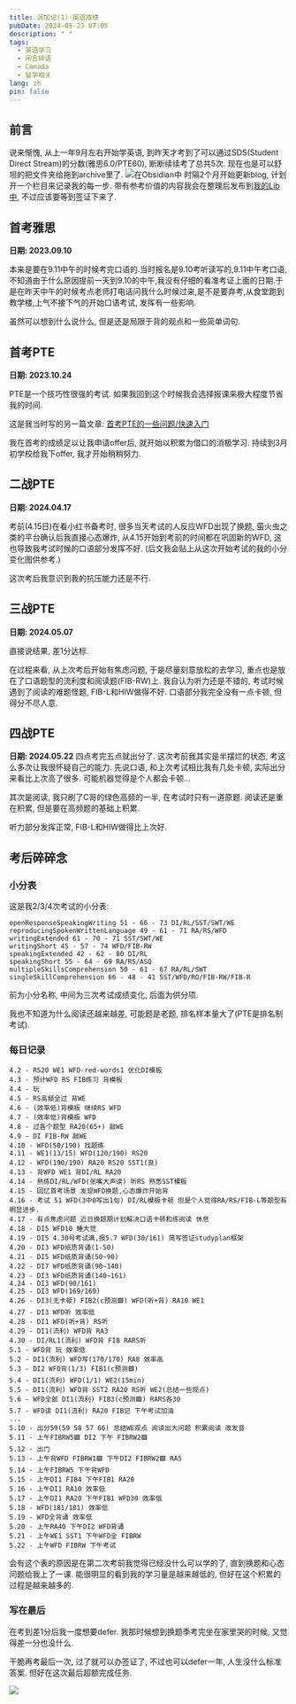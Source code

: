 ```yaml
---
title: 润加记(1)-英语成绩
pubDate: 2024-05-23 07:05
description: " "
tags:
  - 英语学习
  - 闲言碎语
  - Canada
  - 留学相关
lang: zh
pin: false
---
```

## 前言
说来惭愧, 从上一年9月左右开始学英语, 到昨天才考到了可以通过SDS(Student Direct Stream)的分数(雅思6.0/PTE60), 断断续续考了总共5次. 现在也是可以舒坦的把文件夹给拖到archive里了.
![在Obsidian中](https://r2.asyncx.top/images/202405230740688.webp)
时隔2个月开始更新blog, 计划开一个栏目来记录我的每一步. 带有参考价值的内容我会在整理后发布到[我的Lib中](https://lib.asyncx.top/), 不过应该要等到签证下来了.
## 首考雅思
**日期: 2023.09.10**

本来是要在9.11中午的时候考完口语的.当时报名是9.10考听读写的,9.11中午考口语,不知道由于什么原因提前一天到9.10的中午,我没有仔细的看准考证上面的日期.于是在昨天中午的时候考点老师打电话问我什么时候过来,是不是要弃考,从食堂跑到教学楼,上气不接下气的开始口语考试, 发挥有一些影响.

虽然可以想到什么说什么, 但是还是局限于背的观点和一些简单词句.

## 首考PTE
**日期: 2023.10.24**

PTE是一个技巧性很强的考试. 如果我回到这个时候我会选择报课来极大程度节省我的时间. 

这是我当时写的另一篇文章: [首考PTE的一些问题/快速入门](https://blog.asyncx.top/zh/blog/2023-10-25/)

我在首考的成绩足以让我申请offer后, 就开始以积累为借口的消极学习. 持续到3月初学校给我下offer, 我才开始稍稍努力.

## 二战PTE
**日期: 2024.04.17**

考前(4.15日)在看小红书备考时, 很多当天考试的人反应WFD出现了换题, 萤火虫之类的平台确认后我直接心态爆炸, 从4.15开始到考前的时间都在巩固新的WFD, 这也导致我考试时候的口语部分发挥不好. (后文我会贴上从这次开始考试的我的小分变化图供参考.) 

这次考后我意识到我的抗压能力还是不行.
## 三战PTE

**日期: 2024.05.07**

直接说结果, 差1分达标.

在过程来看, 从上次考后开始有焦虑问题, 于是尽量刻意放松的去学习, 重点也是放在了口语题型的流利度和阅读题(FIB-RW)上. 我自认为听力还是不错的, 考试时候遇到了阅读的难题怪题, FIB-L和HIW做得不好. 口语部分我完全没有一点卡顿, 但得分不尽人意.

## 四战PTE
**日期: 2024.05.22**
四点考完五点就出分了. 这次考前我其实是半摆烂的状态, 考这么多次让我很怀疑自己的能力. 先说口语, 和上次考试相比我有几处卡顿, 实际出分来看比上次高了很多. 可能机器觉得是个人都会卡顿...

其次是阅读, 我只刷了C哥的绿色高频的一半, 在考试时只有一道原题. 阅读还是重在积累, 但是要在高频题的基础上积累.

听力部分发挥正常, FIB-L和HIW做得比上次好.

## 考后碎碎念
### 小分表
这是我2/3/4次考试的小分表:

```
openResponseSpeakingWriting 51 - 66 - 73 DI/RL/SST/SWT/WE
reproducingSpokenWrittenLanguage 49 - 61 - 71 RA/RS/WFD
writingExtended 61 - 70 - 71 SST/SWT/WE
writingShort 45 - 57 - 74 WFD/FIB-RW
speakingExtended 42 - 62 - 80 DI/RL
speakingShort 55 - 64 - 69 RA/RS/ASQ
multipleSkillsComprehension 50 - 61 - 67 RA/RL/SWT
singleSkillComprehension 66 - 48 - 41 SST/WFD/RO/FIB-RW/FIB-R
```
前为小分名称, 中间为三次考试成绩变化, 后面为供分项.

我也不知道为什么阅读还越来越差, 可能题是老题, 排名样本量大了(PTE是排名制考试).
### 每日记录
```
4.2 - RS20 WE1 WFD-red-words1 优化DI模板
4.3 - 预计WFD RS FIB练习 背模板
4.4 - 玩
4.5 - RS高频全过 背WE
4.6 - (效率低)背模板 继续RS WFD
4.7 - (效率低)背模板 WFD
4.8 - 过各个题型 RA20(65+) 敲WE
4.9 - DI FIB-RW 敲WE
4.10 - WFD(50/190) 找题练
4.11 - WE1(13/15) WFD(120/190) RS20
4.12 - WFD(190/190) RA20 RS20 SST1(良)
4.13 - 背WFD WE1 背DI/RL RA20
4.14 - 熟练DI/RL/WFD(张嘴大声读) 听RS 熟悉SST模板
4.15 - 回忆首考场景 发现WFD换题,心态爆炸开始背
4.16 - 考试 51 WFD(3中0写出1句) DI/RL模板卡顿 但是个人觉得RA/RS/FIB-L等题型有明显进步.
4.17 - 有点焦虑问题 近日换题期计划解决口语卡顿和练阅读 休息
4.18 - DI5 WFD10 睡大觉
4.19 - DI5 4.30号考试满,报5.7 WFD(30/161) 简写签证studyplan框架
4.20 - DI3 WFD纸质背诵(1-50)
4.21 - DI5 WFD纸质背诵(50~90)
4.22 - DI7 WFD纸质背诵(90~140)
4.23 - DI3 WFD纸质背诵(140~161)
4.24 - DI3 WFD(90/161)
4.25 - DI3 WFD(169/169)
4.26 - DI3(无卡顿) FIB2(c预测🟩) WFD(听+背) RA10 WE1
4.27 - DI3 WFD听 效率低
4.28 - DI1 WFD(听+背) RS听
4.29 - DI1(流利) WFD背 RA3
4.30 - DI/RL1(流利) WFD背 FIB RARS听
5.1 - WFD背 玩 效率低
5.2 - DI1(流利) WFD写(170/170) RA8 效率高
5.3 - DI2 WFD背(1/3) FIB1(c预测🟩)
5.4 - DI1(流利) WFD(1/1) WE2(15min)
5.5 - DI1(流利) WFD背 SST2 RA20 RS听 WE2(总结一些观点)
5.6 - WFD全部 DI1(流利) FIB3(c预测🟩) RARS各30
5.7 - WFD读 DI1(流利) RA20 FIB记 下午考试加油
...
5.10 - 出分59(59 58 57 66) 总结WE观点 阅读出大问题 积累阅读 改发音
5.11 - 上午FIBRW5🟩 DI2 下午 FIBRW2🟩
5.12 - 出门
5.13 - 上午背WFD FIBRW1🟩 下午DI2 FIBRW2🟩 RA5
5.14 - 上午FIBRW5 下午背WFD
5.15 - 上午DI1 FIB4 下午FIB1 RA20
5.16 - 上午DI1 RA10 效率低
5.17 - 上午DI1 RA20 下午FIB1 WFD30 效率低
5.18 - WFD(181/181) 效率低
5.19 - WFD全背诵 效率低
5.20 - 上午RA40 下午DI2 WFD背诵
5.21 - 上午WE1 SST1 下午WFD全 FIBRW
5.22 - 上午WFD FIBRW 下午考试
```
会有这个表的原因是在第二次考前我觉得已经没什么可以学的了, 直到换题和心态问题给我上了一课. 能很明显的看到我的学习量是越来越低的, 但好在这个积累的过程是越来越多的.
### 写在最后
在考到差1分后我一度想要defer. 我那时候想到换题季考完坐在家里哭的时候, 又觉得差一分也没什么. 

干脆再考最后一次, 过了就可以办签证了, 不过也可以defer一年, 人生没什么标准答案. 但好在这次最后超额完成任务.

![](https://r2.asyncx.top/images/202405230814493.webp)